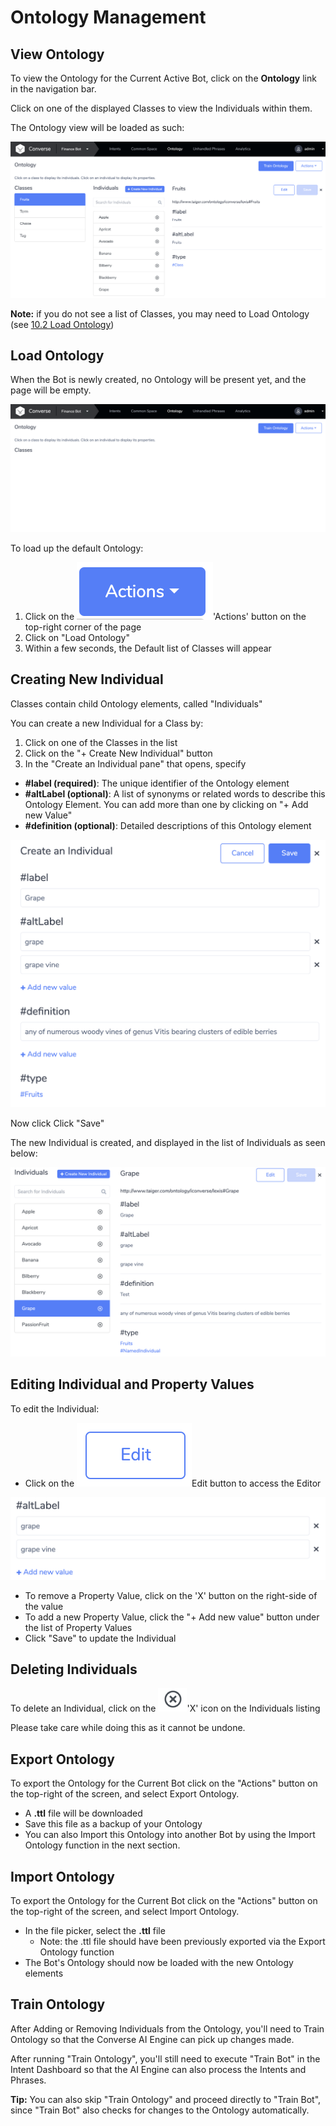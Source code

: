 # Ontology Management

## View Ontology

To view the Ontology for the Current Active Bot, click on the **Ontology** link in the navigation bar.

Click on one of the displayed Classes to view the Individuals within them.

The Ontology view will be loaded as such:

![](../.gitbook/assets/222.png)

**Note:** if you do not see a list of Classes, you may need to Load Ontology \(see [10.2 Load Ontology]()\)

## Load Ontology

When the Bot is newly created, no Ontology will be present yet, and the page will be empty.

![](../.gitbook/assets/223.png)

To load up the default Ontology:

1. Click on the ![](../.gitbook/assets/224.png)'Actions' button on the top-right corner of the page
2. Click on "Load Ontology"
3. Within a few seconds, the Default list of Classes will appear

## Creating New Individual

Classes contain child Ontology elements, called "Individuals"

You can create a new Individual for a Class by:

1. Click on one of the Classes in the list
2. Click on the "+ Create New Individual" button
3. In the "Create an Individual pane" that opens, specify

* **\#label \(required\)**: The unique identifier of the Ontology element
* **\#altLabel \(optional\)**: A list of synonyms or related words to describe this Ontology Element. You can add more than one by clicking on "+ Add new Value"
* **\#definition \(optional\)**: Detailed descriptions of this Ontology element

![Example of Ontology &quot;Individual&quot; creation ](../.gitbook/assets/225.png)



Now click Click "Save"

The new Individual is created, and displayed in the list of Individuals as seen below:

![](../.gitbook/assets/226.png)

## Editing Individual and Property Values

To edit the Individual:

* Click on the ![](../.gitbook/assets/227.png)Edit button to access the Editor

![](../.gitbook/assets/228.png)

* To remove a Property Value, click on the 'X' button on the right-side of the value
* To add a new Property Value, click the "+ Add new value" button under the list of Property Values
* Click "Save" to update the Individual

## Deleting Individuals

To delete an Individual, click on the ![](../.gitbook/assets/229.png)'X' icon on the Individuals listing

Please take care while doing this as it cannot be undone.

## Export Ontology

To export the Ontology for the Current Bot click on the "Actions" button on the top-right of the screen, and select Export Ontology.

* A **.ttl** file will be downloaded
* Save this file as a backup of your Ontology
* You can also Import this Ontology into another Bot by using the Import Ontology function in the next section.

## Import Ontology

To export the Ontology for the Current Bot click on the "Actions" button on the top-right of the screen, and select Import Ontology.

* In the file picker, select the **.ttl** file
  * Note: the .ttl file should have been previously exported via the Export Ontology function
* The Bot's Ontology should now be loaded with the new Ontology elements

## Train Ontology

After Adding or Removing Individuals from the Ontology, you'll need to Train Ontology so that the Converse AI Engine can pick up changes made.

After running "Train Ontology", you'll still need to execute "Train Bot" in the Intent Dashboard so that the AI Engine can also process the Intents and Phrases.

**Tip:** You can also skip "Train Ontology" and proceed directly to "Train Bot", since "Train Bot" also checks for changes to the Ontology automatically.

